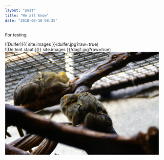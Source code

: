 ```yaml
---
layout: "post"
title: "We all know"
date: "2018-05-10 08:35"
---
```

For testing  


![Dulfer]({{ site.images }}/dulfer.jpg?raw=true)
<br>
![De tent staat.]({{ site.images }}/dag1.jpg?raw=true)
<br>
![Camping Laborde 1.](https://github.com/Prudento-NL/artis/blob/master/images/thumbs/DSC05231.JPG?raw=true)
